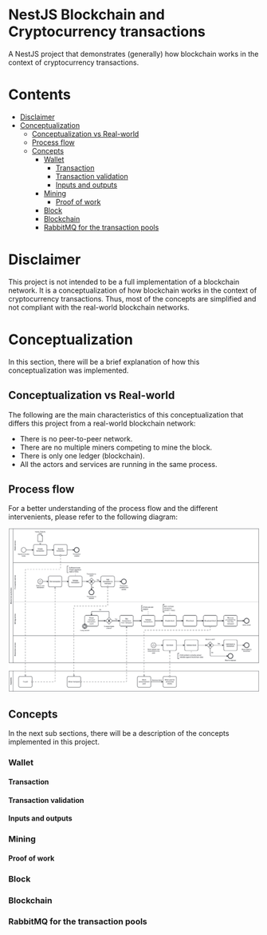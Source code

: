 # NestJS Blockchain and Cryptocurrency transactions

A NestJS project that demonstrates (generally) how blockchain works in the context of cryptocurrency transactions.

# Contents
- [Disclaimer](#disclaimer)
- [Conceptualization](#conceptualization)
  - [Conceptualization vs Real-world](#conceptualization-vs-real-world)
  - [Process flow](#process-flow)
  - [Concepts](#concepts)
    - [Wallet](#wallet)
      - [Transaction](#transaction)
      - [Transaction validation](#transaction-validation)
      - [Inputs and outputs](#inputs-and-outputs)
    - [Mining](#mining)
      - [Proof of work](#proof-of-work)
    - [Block](#block)
    - [Blockchain](#blockchain)
    - [RabbitMQ for the transaction pools](#rabbitmq-for-the-transaction-pools)


# Disclaimer

This project is not intended to be a full implementation of a blockchain network. It is a conceptualization of how blockchain works in the context of cryptocurrency transactions. Thus, most of the concepts are simplified and not compliant with the real-world blockchain networks.

# Conceptualization

 In this section, there will be a brief explanation of how this conceptualization was implemented.

## Conceptualization vs Real-world

The following are the main characteristics of this conceptualization that differs this project from a real-world blockchain network:

- There is no peer-to-peer network.
- There are no multiple miners competing to mine the block.
- There is only one ledger (blockchain).
- All the actors and services are running in the same process.

## Process flow

For a better understanding of the process flow and the different intervenients, please refer to the following diagram:

![Process flow](./docs/process-flow.png)

## Concepts

In the next sub sections, there will be a description of the concepts implemented in this project.

### Wallet

#### Transaction

#### Transaction validation

#### Inputs and outputs

### Mining

#### Proof of work

### Block

### Blockchain

### RabbitMQ for the transaction pools
